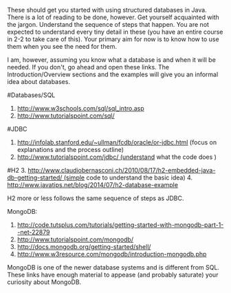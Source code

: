 These should get you started with using structured databases in Java. There is a lot of reading to be done, however. Get yourself acquainted with the jargon. Understand the sequence of steps that happen. You are not expected to understand every tiny detail in these (you have an entire course in 2-2 to take care of this). Your primary aim for now is to know how to use them when you see the need for them.

I am, however, assuming you know what a database is and when it will be needed. If you don't, go ahead and open these links. The Introduction/Overview sections and the examples will give you an informal idea about databases.

#Databases/SQL
1. http://www.w3schools.com/sql/sql_intro.asp
2. http://www.tutorialspoint.com/sql/

#JDBC
1. http://infolab.stanford.edu/~ullman/fcdb/oracle/or-jdbc.html (focus on explanations and the process outline)
2. http://www.tutorialspoint.com/jdbc/ (understand what the code does )

#H2
3. http://www.claudiobernasconi.ch/2010/08/17/h2-embedded-java-db-getting-started/ (simple code to understand the basic idea)
4. http://www.javatips.net/blog/2014/07/h2-database-example

H2 more or less follows the same sequence of steps as JDBC.

MongoDB:

1. http://code.tutsplus.com/tutorials/getting-started-with-mongodb-part-1--net-22879
2. http://www.tutorialspoint.com/mongodb/
3. http://docs.mongodb.org/getting-started/shell/
4. http://www.w3resource.com/mongodb/introduction-mongodb.php

MongoDB is one of the newer database systems and is different from SQL. These links have enough material to appease (and probably saturate) your curiosity about MongoDB.
